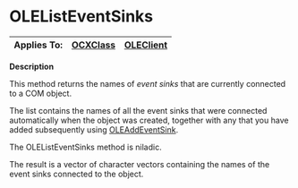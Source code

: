 




<h1 class="heading"><span class="name">OLEListEventSinks</span></h1>

| Applies To: | [OCXClass](../a-z/ocxclass.md) | [OLEClient](../a-z/oleclient.md) |
| --- | --- | ---  |


**Description**


This method returns the names of *event sinks* that are currently connected to a COM object.


The list contains the names of all the event sinks that were connected automatically when the object was created, together with any that you have added subsequently using [OLEAddEventSink](../a-z/oleaddeventsink.md).


The OLEListEventSinks method is niladic.


The result is a vector of character vectors containing the names of the event sinks connected to the object.




